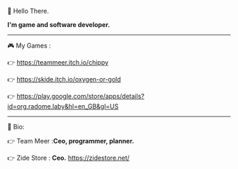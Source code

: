 👋 Hello There.

**I'm game and software developer.**

----------------------------------------------

🎮 My Games : 

👉 https://teammeer.itch.io/chippy 

👉 https://skide.itch.io/oxygen-or-gold 

👉 https://play.google.com/store/apps/details?id=org.radome.laby&hl=en_GB&gl=US

-----------------------------------------------

👤 Bio:

👉 Team Meer :**Ceo, programmer, planner.**

👉 Zide Store : **Ceo.**   https://zidestore.net/

